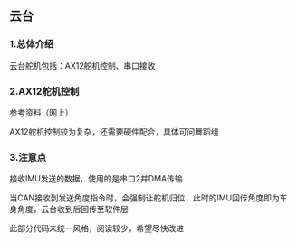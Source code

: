 ## 云台

### 1.总体介绍

云台舵机包括：AX12舵机控制、串口接收

### 2.AX12舵机控制

参考资料（网上）

AX12舵机控制较为复杂，还需要硬件配合，具体可问舞蹈组

### 3.注意点

接收IMU发送的数据，使用的是串口2并DMA传输

当CAN接收到发送角度指令时，会强制让舵机归位，此时的IMU回传角度即为车身角度，云台收到后回传至软件层



此部分代码未统一风格，阅读较少，希望尽快改进

